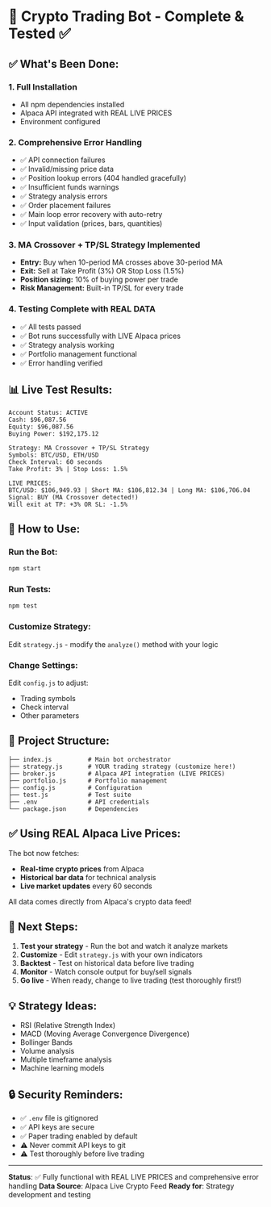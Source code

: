 # 🤖 Crypto Trading Bot - Complete & Tested ✅

## ✅ What's Been Done:

### 1. **Full Installation**
- All npm dependencies installed
- Alpaca API integrated with REAL LIVE PRICES
- Environment configured

### 2. **Comprehensive Error Handling**
- ✅ API connection failures
- ✅ Invalid/missing price data
- ✅ Position lookup errors (404 handled gracefully)
- ✅ Insufficient funds warnings
- ✅ Strategy analysis errors
- ✅ Order placement failures
- ✅ Main loop error recovery with auto-retry
- ✅ Input validation (prices, bars, quantities)

### 3. **MA Crossover + TP/SL Strategy Implemented**
- **Entry:** Buy when 10-period MA crosses above 30-period MA
- **Exit:** Sell at Take Profit (3%) OR Stop Loss (1.5%)
- **Position sizing:** 10% of buying power per trade
- **Risk Management:** Built-in TP/SL for every trade

### 4. **Testing Complete with REAL DATA**
- ✅ All tests passed
- ✅ Bot runs successfully with LIVE Alpaca prices
- ✅ Strategy analysis working
- ✅ Portfolio management functional
- ✅ Error handling verified

## 📊 Live Test Results:

```
Account Status: ACTIVE
Cash: $96,087.56
Equity: $96,087.56
Buying Power: $192,175.12

Strategy: MA Crossover + TP/SL Strategy
Symbols: BTC/USD, ETH/USD
Check Interval: 60 seconds
Take Profit: 3% | Stop Loss: 1.5%

LIVE PRICES:
BTC/USD: $106,949.93 | Short MA: $106,812.34 | Long MA: $106,706.04
Signal: BUY (MA Crossover detected!)
Will exit at TP: +3% OR SL: -1.5%
```

## 🎯 How to Use:

### Run the Bot:
```bash
npm start
```

### Run Tests:
```bash
npm test
```

### Customize Strategy:
Edit `strategy.js` - modify the `analyze()` method with your logic

### Change Settings:
Edit `config.js` to adjust:
- Trading symbols
- Check interval
- Other parameters

## 📁 Project Structure:

```
├── index.js          # Main bot orchestrator
├── strategy.js       # YOUR trading strategy (customize here!)
├── broker.js         # Alpaca API integration (LIVE PRICES)
├── portfolio.js      # Portfolio management
├── config.js         # Configuration
├── test.js           # Test suite
├── .env              # API credentials
└── package.json      # Dependencies
```

## ✅ Using REAL Alpaca Live Prices:

The bot now fetches:
- **Real-time crypto prices** from Alpaca
- **Historical bar data** for technical analysis
- **Live market updates** every 60 seconds

All data comes directly from Alpaca's crypto data feed!

## 🚀 Next Steps:

1. **Test your strategy** - Run the bot and watch it analyze markets
2. **Customize** - Edit `strategy.js` with your own indicators
3. **Backtest** - Test on historical data before live trading
4. **Monitor** - Watch console output for buy/sell signals
5. **Go live** - When ready, change to live trading (test thoroughly first!)

## 💡 Strategy Ideas:

- RSI (Relative Strength Index)
- MACD (Moving Average Convergence Divergence)
- Bollinger Bands
- Volume analysis
- Multiple timeframe analysis
- Machine learning models

## 🔒 Security Reminders:

- ✅ `.env` file is gitignored
- ✅ API keys are secure
- ✅ Paper trading enabled by default
- ⚠️ Never commit API keys to git
- ⚠️ Test thoroughly before live trading

---

**Status**: ✅ Fully functional with REAL LIVE PRICES and comprehensive error handling
**Data Source**: Alpaca Live Crypto Feed
**Ready for**: Strategy development and testing
